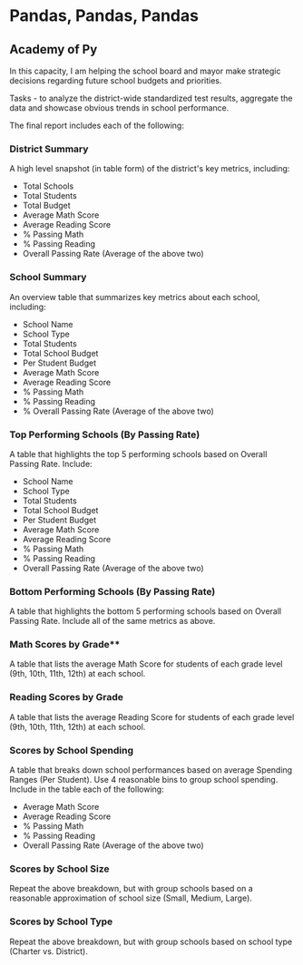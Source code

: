 # Pandas, Pandas, Pandas

## Academy of Py
In this capacity, I am helping the school board and mayor make strategic decisions regarding future school budgets and priorities.

Tasks - to analyze the district-wide standardized test results, aggregate the data and showcase obvious trends in school performance.

The final report includes each of the following:

### District Summary
A high level snapshot (in table form) of the district's key metrics, including: 
  * Total Schools
  * Total Students
  * Total Budget
  * Average Math Score
  * Average Reading Score
  * % Passing Math
  * % Passing Reading
  * Overall Passing Rate (Average of the above two)
  
### School Summary
An overview table that summarizes key metrics about each school, including: 
  * School Name
  * School Type
  * Total Students
  * Total School Budget
  * Per Student Budget
  * Average Math Score
  * Average Reading Score
  * % Passing Math
  * % Passing Reading
  * % Overall Passing Rate (Average of the above two)

### Top Performing Schools (By Passing Rate)
A table that highlights the top 5 performing schools based on Overall Passing Rate. Include: 
* School Name
* School Type
* Total Students
* Total School Budget
* Per Student Budget
* Average Math Score
* Average Reading Score
* % Passing Math
* % Passing Reading
* Overall Passing Rate (Average of the above two)

### Bottom Performing Schools (By Passing Rate)
A table that highlights the bottom 5 performing schools based on Overall Passing Rate. Include all of the same metrics as above.

### Math Scores by Grade**
A table that lists the average Math Score for students of each grade level (9th, 10th, 11th, 12th) at each school.

### Reading Scores by Grade
A table that lists the average Reading Score for students of each grade level (9th, 10th, 11th, 12th) at each school.

### Scores by School Spending
A table that breaks down school performances based on average Spending Ranges (Per Student). Use 4 reasonable bins to group school spending. Include in the table each of the following: 
* Average Math Score
* Average Reading Score
* % Passing Math
* % Passing Reading
* Overall Passing Rate (Average of the above two)

### Scores by School Size
Repeat the above breakdown, but with group schools based on a reasonable approximation of school size (Small, Medium, Large).

### Scores by School Type
Repeat the above breakdown, but with group schools based on school type (Charter vs. District).


